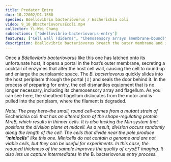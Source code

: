 ```yaml
---
title: Predator Entry
doi: 10.22002/D1.1580
species: Bdellovibrio bacteriovorus / Escherichia coli
video: 9_10_BbacteriovorusEcoli.mp4
collector: Yi-Wei Chang
subsections: ['bdellovibrio-bacteriovorus-entry']
features: ["Cell wall (diderm)", "Chemosensory arrays (membrane-bound)", "Flagella (sheathed)", "Membrane (inner)", "Membrane (outer)", "Nucleoid", "Pili", "Ribosomes", "Storage granules", "Invasion portal", "Vesicles (cytoplasmic)"]
description: Bdellovibrio bacteriovorus breach the outer membrane and invade the periplasm of their prey, other diderm bacteria like Escherichia coli
---
```


Once a *Bdellovibrio bacteriovorus* like this one has latched onto its unfortunate host, it opens a portal in the host’s outer membrane, secreting a cocktail of enzymes that alter the host cell wall, causing the cell to round up and enlarge the periplasmic space. The *B. bacteriovorus* quickly slides into the host periplasm through the portal (⇩) and seals the door behind it. In the process of preparing for entry, the cell dismantles equipment that is no longer necessary, including its chemosensory array and flagellum. As you can see here, the sheathed flagellum dislocates from the motor and is pulled into the periplasm, where the filament is degraded.

*Note: The prey here–the small, round cell–comes from a mutant strain of* Escherichia coli *that has an altered form of the shape-regulating protein MreB, which results in thinner cells. It is also lacking the Min system that positions the division plane at midcell. As a result, division occurs randomly along the length of the cell. The cells that divide near the pole produce “**minicells**” like this one. Minicells do not contain a genome and are not viable cells, but they can be useful for experiments. In this case, the reduced thickness of the sample improves the quality of cryoET imaging. It also lets us capture intermediates in the* B. bacteriovorus *entry process.*

